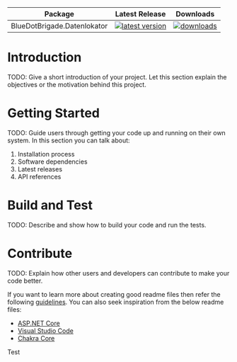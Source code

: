 
| Package | Latest Release | Downloads |
| --- | --- | --- |
| BlueDotBrigade.Datenlokator | [![latest version](https://img.shields.io/nuget/v/BlueDotBrigade.Datenlokator)](https://www.nuget.org/packages/BlueDotBrigade.Datenlokator) | [![downloads](https://img.shields.io/nuget/dt/BlueDotBrigade.Datenlokator)](https://www.nuget.org/packages/BlueDotBrigade.Datenlokator) |


# Introduction 
TODO: Give a short introduction of your project. Let this section explain the objectives or the motivation behind this project. 

# Getting Started
TODO: Guide users through getting your code up and running on their own system. In this section you can talk about:
1.	Installation process
2.	Software dependencies
3.	Latest releases
4.	API references

# Build and Test
TODO: Describe and show how to build your code and run the tests. 

# Contribute
TODO: Explain how other users and developers can contribute to make your code better. 

If you want to learn more about creating good readme files then refer the following [guidelines](https://docs.microsoft.com/en-us/azure/devops/repos/git/create-a-readme?view=azure-devops). You can also seek inspiration from the below readme files:
- [ASP.NET Core](https://github.com/aspnet/Home)
- [Visual Studio Code](https://github.com/Microsoft/vscode)
- [Chakra Core](https://github.com/Microsoft/ChakraCore)

Test
